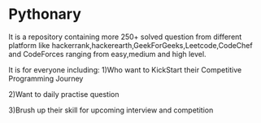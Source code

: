 # Pythonary
It is a repository containing more 250+ solved question  from different platform like hackerrank,hackerearth,GeekForGeeks,Leetcode,CodeChef and CodeForces ranging from easy,medium and high level.

It is for everyone including:
1)Who want to KickStart their Competitive Programming Journey

2)Want to daily practise question

3)Brush up their skill for upcoming interview and competition
